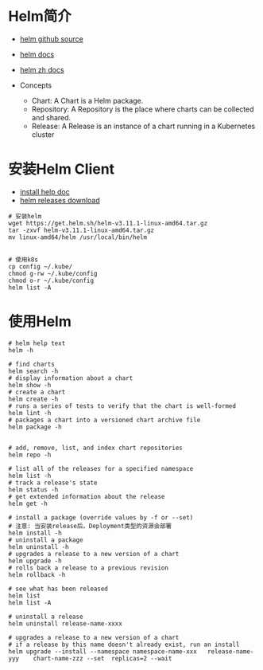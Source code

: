 





# Helm简介


- [helm github source](https://github.com/helm/helm)
- [helm docs](https://helm.sh/)
- [helm zh docs](https://helm.sh/zh/docs/)


- Concepts
	- Chart: A Chart is a Helm package.
	- Repository: A Repository is the place where charts can be collected and shared.
	- Release: A Release is an instance of a chart running in a Kubernetes cluster










# 安装Helm Client

- [install help doc](https://helm.sh/docs/intro/install/)
- [helm releases download](https://github.com/helm/helm/releases)

```shell
# 安装helm  
wget https://get.helm.sh/helm-v3.11.1-linux-amd64.tar.gz
tar -zxvf helm-v3.11.1-linux-amd64.tar.gz
mv linux-amd64/helm /usr/local/bin/helm


# 使用k8s
cp config ~/.kube/
chmod g-rw ~/.kube/config
chmod o-r ~/.kube/config
helm list -A
```







# 使用Helm






```shell
# helm help text
helm -h

# find charts
helm search -h
# display information about a chart
helm show -h
# create a chart
helm create -h
# runs a series of tests to verify that the chart is well-formed
helm lint -h
# packages a chart into a versioned chart archive file
helm package -h


# add, remove, list, and index chart repositories
helm repo -h

# list all of the releases for a specified namespace 
helm list -h
# track a release's state
helm status -h
# get extended information about the release
helm get -h

# install a package (override values by -f or --set)
# 注意: 当安装release后，Deployment类型的资源会部署
helm install -h
# uninstall a package
helm uninstall -h
# upgrades a release to a new version of a chart
helm upgrade -h
# rolls back a release to a previous revision
helm rollback -h
```








```Shell
# see what has been released
helm list
helm list -A

# uninstall a release
helm uninstall release-name-xxxx

# upgrades a release to a new version of a chart
# if a release by this name doesn't already exist, run an install
helm upgrade --install --namespace namespace-name-xxx   release-name-yyy    chart-name-zzz --set  replicas=2 --wait
```




